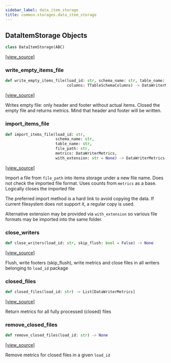 ```yaml
---
sidebar_label: data_item_storage
title: common.storages.data_item_storage
---
```


## DataItemStorage Objects

```python
class DataItemStorage(ABC)
```

[[view_source]](https://github.com/dlt-hub/dlt/blob/f0690715274590fc4cacf1165e3661aaa7af1c15/dlt/common/storages/data_item_storage.py#L15)

### write\_empty\_items\_file

```python
def write_empty_items_file(load_id: str, schema_name: str, table_name: str,
                           columns: TTableSchemaColumns) -> DataWriterMetrics
```

[[view_source]](https://github.com/dlt-hub/dlt/blob/f0690715274590fc4cacf1165e3661aaa7af1c15/dlt/common/storages/data_item_storage.py#L47)

Writes empty file: only header and footer without actual items. Closed the
empty file and returns metrics. Mind that header and footer will be written.

### import\_items\_file

```python
def import_items_file(load_id: str,
                      schema_name: str,
                      table_name: str,
                      file_path: str,
                      metrics: DataWriterMetrics,
                      with_extension: str = None) -> DataWriterMetrics
```

[[view_source]](https://github.com/dlt-hub/dlt/blob/f0690715274590fc4cacf1165e3661aaa7af1c15/dlt/common/storages/data_item_storage.py#L55)

Import a file from `file_path` into items storage under a new file name. Does not check
the imported file format. Uses counts from `metrics` as a base. Logically closes the imported file

The preferred import method is a hard link to avoid copying the data. If current filesystem does not
support it, a regular copy is used.

Alternative extension may be provided via `with_extension` so various file formats may be imported into the same folder.

### close\_writers

```python
def close_writers(load_id: str, skip_flush: bool = False) -> None
```

[[view_source]](https://github.com/dlt-hub/dlt/blob/f0690715274590fc4cacf1165e3661aaa7af1c15/dlt/common/storages/data_item_storage.py#L75)

Flush, write footers (skip_flush), write metrics and close files in all
writers belonging to `load_id` package

### closed\_files

```python
def closed_files(load_id: str) -> List[DataWriterMetrics]
```

[[view_source]](https://github.com/dlt-hub/dlt/blob/f0690715274590fc4cacf1165e3661aaa7af1c15/dlt/common/storages/data_item_storage.py#L87)

Return metrics for all fully processed (closed) files

### remove\_closed\_files

```python
def remove_closed_files(load_id: str) -> None
```

[[view_source]](https://github.com/dlt-hub/dlt/blob/f0690715274590fc4cacf1165e3661aaa7af1c15/dlt/common/storages/data_item_storage.py#L96)

Remove metrics for closed files in a given `load_id`

